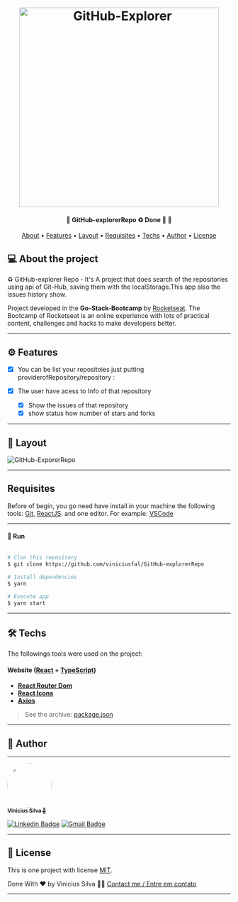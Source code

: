 
  
 
</p>
<h1 align="center">
    <img width="450px" alt="GitHub-Explorer" title="#GitHub-Explorer" src="https://xesque.rocketseat.dev/platform/1587379765556-attachment.svg" />
</h1> 


<h4 align="center" > 
	🚧  GitHub-explorerRepo ♻️ Done 🚀 🚧
</h4>

<p align="center">
 <a href="#-About-the-project">About</a> •
 <a href="#-Features">Features</a> •
 <a href="#-layout">Layout</a> • 
 <a href="#-Run">Requisites</a> • 
 <a href="#-Techs">Techs</a> • 
 <a href="#-author">Author</a> • 
 <a href="#user-content--license">License</a>
</p>


## 💻 About the project

♻️ GitHub-explorer Repo - It's A project that does search of the repositories using api of Git-Hub, saving them with the localStorage.This app also the issues history show.


Project developed in the **Go-Stack-Bootcamp** by [Rocketseat](https://blog.rocketseat.com.br/).
The Bootcamp of Rocketseat is an online experience with lots of practical content, challenges and hacks to make developers better.

---


## ⚙️ Features

- [x] You can be list your repositoies just putting providerofRepository/repository  :

- [x] The user have acess to Info of that repository
  - [x] Show the issues of that repository
  - [x] show status how number of stars and forks

---

## 🎨 Layout

![GitHub-ExporerRepo](https://user-images.githubusercontent.com/74741895/109909091-416b2400-7c84-11eb-951d-abe24b839278.gif)


---

## Requisites

Before of begin, you go need have  install in your machine the following tools:
[Git](https://git-scm.com), [ReactJS](https://reactjs.org/). 
and one editor. For example: [VSCode](https://code.visualstudio.com/)


---

#### 🎲 Run

```bash

# Clon this repository
$ git clone https://github.com/viniciusfal/GitHub-explorerRepo

# Install dependencies
$ yarn
 
# Execute app
$ yarn start

```

---
## 🛠 Techs
The followings tools were used on the project:

#### **Website**  ([React](https://reactjs.org/)  +  [TypeScript](https://www.typescriptlang.org/))

-   **[React Router Dom](https://github.com/ReactTraining/react-router/tree/master/packages/react-router-dom)**
-   **[React Icons](https://react-icons.github.io/react-icons/)**
-   **[Axios](https://github.com/axios/axios)**


> See the archive: [package.json](https://github.com/viniciusfal/GitHub-explorerRepo/blob/main/package.json)



---

## 🦸 Author
---

<a href="https://github.com/viniciusfal">
 <img style="border-radius: 50%;" src=https://avatars.githubusercontent.com/u/74741895?s=96&v=4" width="100px;" alt=""/>
 <br />
 <sub><b>Vinicius Silva 🚀</b></sub> 
 <br />
    
 [![Linkedin Badge](https://img.shields.io/badge/-Vinicius-blue?style=flat-square&logo=Linkedin&logoColor=white&link=https://www.linkedin.com/in/vinicius-dev-silva/)](https://www.linkedin.com/in/vinicius-dev-silva/)
 [![Gmail Badge](https://img.shields.io/badge/-viniciusoficialc20@gmail.com-c14438?style=flat-square&logo=Gmail&logoColor=white&link=mailto:viniciusoficialc20@gmail.com)](mailto:viniciusoficialc20@gmail.com)

---
## 📝 License

This is one project with license [MIT](./LICENSE).

Done With ❤️ by Vinicius Silva 👋🏽 [Contact me / Entre em contato](https://www.linkedin.com/in/vinicius-dev-silva/)

---

